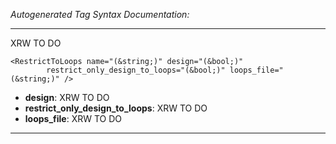 _Autogenerated Tag Syntax Documentation:_

---
XRW TO DO

```
<RestrictToLoops name="(&string;)" design="(&bool;)"
        restrict_only_design_to_loops="(&bool;)" loops_file="(&string;)" />
```

-   **design**: XRW TO DO
-   **restrict_only_design_to_loops**: XRW TO DO
-   **loops_file**: XRW TO DO

---
